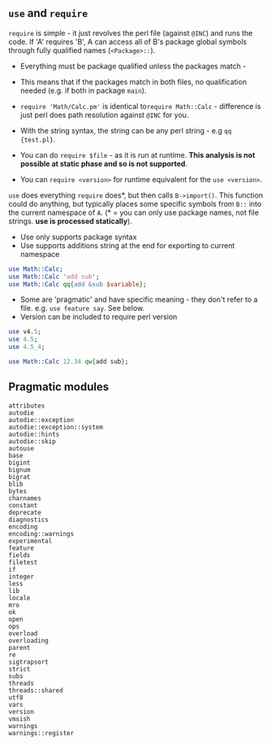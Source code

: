 ## `use` and `require`

`require` is simple - it just revolves the perl file (against `@INC`) and runs the code. If 'A' requires 'B', A can access all of B's package global symbols through fully qualified names (`<Package>::`).

* Everything must be package qualified unless the packages match - 
* This means that if the packages match in both files, no qualification needed (e.g. if both in package `main`).

* `require 'Math/Calc.pm'` is identical to`require Math::Calc` - difference is just perl does path resolution against `@INC` for you.

* With the string syntax, the string can be any perl string - e.g `qq {test.pl}`. 
* You can do `require $file` - as it is run at runtime. **This analysis is not possible at static phase and so is not supported**. 
* You can `require <version>` for runtime equivalent for the `use <version>`. 

`use` does everything `require` does*, but then calls `B->import()`. This function could do anything, but typically places some specific symbols from `B::` into the current namespace of `A`.  (\*  = you can only use package names, not file strings. **use is processed statically**). 

* Use only supports package syntax
* Use supports additions string at the end for exporting to current namespace

```perl
use Math::Calc;
use Math::Calc 'add sub';
use Math::Calc qq{add &sub $variable};
```

* Some are 'pragmatic' and have specific meaning - they don't refer to a file. e.g. `use feature say`. See below.
* Version can be included to require perl version

```perl
use v4.5;
use 4.5;
use 4.5_4;

use Math::Calc 12.34 qw{add sub};
```



## Pragmatic modules

```
attributes
autodie
autodie::exception
autodie::exception::system
autodie::hints
autodie::skip
autouse
base
bigint
bignum
bigrat
blib
bytes
charnames
constant
deprecate
diagnostics
encoding
encoding::warnings
experimental
feature
fields
filetest
if
integer
less
lib
locale
mro
ok
open
ops
overload
overloading
parent
re
sigtrapsort
strict
subs
threads
threads::shared
utf8
vars
version
vmsish
warnings
warnings::register
```

